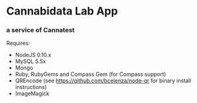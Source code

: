 # Cannabidata Lab App
### a service of Cannatest

Requires:

- NodeJS 0.10.x
- MySQL 5.5x
- Mongo
- Ruby, RubyGems and Compass Gem (for Compass support)
- QREncode (see https://github.com/bcelenza/node-qr for binary install instructions)
- ImageMagick
